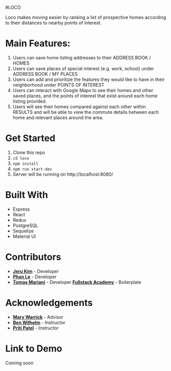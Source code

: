 #LOCO

Loco makes moving easier by ranking a list of prospective homes according to their distances to nearby points of interest.

# Main Features:

1.  Users can save home listing addresses to their ADDRESS BOOK / HOMES
2.  Users can save places of special interest (e.g. work, school) under ADDRESS BOOK / MY PLACES
3.  Users can add and prioritize the features they would like to have in their neighborhood under POINTS OF INTEREST
4.  Users can interact with Google Maps to see their homes and other saved places, and the points of interest that exist around each home listing provided.
5.  Users will see their homes compared against each other within RESULTS and will be able to view the commute details between each home and relevant places around the area.

# Get Started

1.  Clone this repo
2.  `cd loco`
3.  `npm install`
4.  `npm run start-dev`
5.  Server will be running on http://localhost:8080/

# Built With

* Express
* React
* Redux
* PostgreSQL
* Sequelize
* Material UI

# Contributors

* [**Jeru Kim**](https://github.com/jerukim) - Developer
* [**Phan Le**](https://github.com/codaboba) - Developer
* [**Tomas Mariani**](https://github.com/tomasgnr) - Developer
  [**Fullstack Academy**](https://github.com/FullstackAcademy) - Boilerplate

# Acknowledgements

* [**Mary Warrick**](https://github.com/maubertw) - Advisor
* [**Ben Wilhelm**](https://github.com/benwilhelm) - Instructor
* [**Priti Patel**](https://github.com/pdpatel2) - Instructor

# Link to Demo

Coming soon

